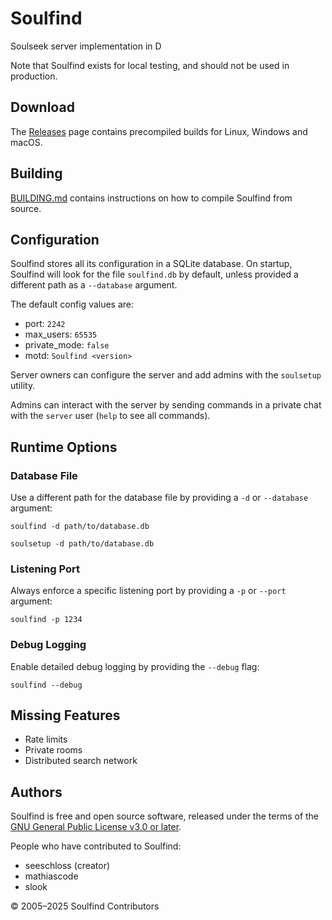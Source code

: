 <!--
  SPDX-FileCopyrightText: 2024-2025 Soulfind Contributors
  SPDX-FileCopyrightText: 2005 SeeSchloss <seeschloss@seeschloss.org>
  SPDX-License-Identifier: GPL-3.0-or-later
-->

# Soulfind

Soulseek server implementation in D

Note that Soulfind exists for local testing, and should not be used in
production.


## Download

The [Releases](https://github.com/soulfind-dev/soulfind/releases) page contains
precompiled builds for Linux, Windows and macOS.


## Building

[BUILDING.md](BUILDING.md) contains instructions on how to compile Soulfind
from source.


## Configuration

Soulfind stores all its configuration in a SQLite database. On startup,
Soulfind will look for the file `soulfind.db` by default, unless provided a
different path as a `--database` argument.

The default config values are:

 - port: `2242`
 - max_users: `65535`
 - private_mode: `false`
 - motd: `Soulfind <version>`

Server owners can configure the server and add admins with the `soulsetup`
utility.

Admins can interact with the server by sending commands in a private
chat with the `server` user (`help` to see all commands).


## Runtime Options

### Database File

Use a different path for the database file by providing a `-d` or `--database`
argument:

```
soulfind -d path/to/database.db
```

```
soulsetup -d path/to/database.db
```

### Listening Port

Always enforce a specific listening port by providing a `-p` or `--port`
argument:

```
soulfind -p 1234
```

### Debug Logging

Enable detailed debug logging by providing the `--debug` flag:

```
soulfind --debug
```


## Missing Features

 - Rate limits
 - Private rooms
 - Distributed search network


## Authors

Soulfind is free and open source software, released under the terms of the
[GNU General Public License v3.0 or later](https://www.gnu.org/licenses/gpl-3.0-standalone.html).

People who have contributed to Soulfind:

 - seeschloss (creator)
 - mathiascode
 - slook

© 2005–2025 Soulfind Contributors
